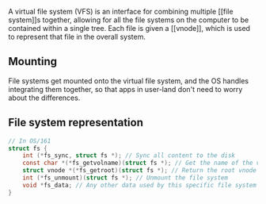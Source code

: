 A virtual file system (VFS) is an interface for combining multiple [[file system]]s together, allowing for all the file systems on the computer to be contained within a single tree. Each file is given a [[vnode]], which is used to represent that file in the overall system.

## Mounting
File systems get mounted onto the virtual file system, and the OS handles integrating them together, so that apps in user-land don't need to worry about the differences.

## File system representation
```c
// In OS/161
struct fs {
    int (*fs_sync, struct fs *); // Sync all content to the disk
    const char *(*fs_getvolname)(struct fs *); // Get the name of the volume
    struct vnode *(*fs_getroot)(struct fs *); // Return the root vnode of the fs
    int (*fs_unmount)(struct fs *); // Unmount the file system
	void *fs_data; // Any other data used by this specific file system type
}
```